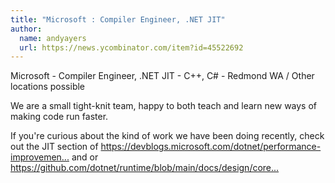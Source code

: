 ```yaml
---
title: "Microsoft : Compiler Engineer, .NET JIT"
author:
  name: andyayers
  url: https://news.ycombinator.com/item?id=45522692
---
```

Microsoft - Compiler Engineer, .NET JIT - C++, C# - Redmond WA &#x2F; Other locations possible

We are a small tight-knit team, happy to both teach and learn new ways of making code run faster.

If you&#x27;re curious about the kind of work we have been doing recently, check out the JIT section of <a href="https:&#x2F;&#x2F;devblogs.microsoft.com&#x2F;dotnet&#x2F;performance-improvements-in-net-10&#x2F;" rel="nofollow">https:&#x2F;&#x2F;devblogs.microsoft.com&#x2F;dotnet&#x2F;performance-improvemen...</a> and or <a href="https:&#x2F;&#x2F;github.com&#x2F;dotnet&#x2F;runtime&#x2F;blob&#x2F;main&#x2F;docs&#x2F;design&#x2F;coreclr&#x2F;jit&#x2F;DeabstractionAndConditionalEscapeAnalysis.md" rel="nofollow">https:&#x2F;&#x2F;github.com&#x2F;dotnet&#x2F;runtime&#x2F;blob&#x2F;main&#x2F;docs&#x2F;design&#x2F;core...</a>
<JobApplication />
